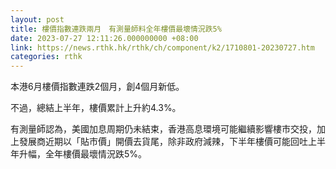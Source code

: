 ```yaml
---
layout: post
title: 樓價指數連跌兩月　有測量師料全年樓價最壞情況跌5%
date: 2023-07-27 12:11:26.000000000 +08:00
link: https://news.rthk.hk/rthk/ch/component/k2/1710801-20230727.htm
categories: rthk
---
```


本港6月樓價指數連跌2個月，創4個月新低。

不過，總結上半年，樓價累計上升約4.3%。

有測量師認為，美國加息周期仍未結束，香港高息環境可能繼續影響樓市交投，加上發展商近期以「貼市價」開價去貨尾，除非政府減辣，下半年樓價可能回吐上半年升幅，全年樓價最壞情況跌5%。
